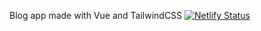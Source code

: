 Blog app made with Vue and TailwindCSS
[![Netlify Status](https://api.netlify.com/api/v1/badges/b26aa695-c475-4f89-baec-060d9fe7a721/deploy-status)](https://app.netlify.com/sites/nelson-blog-app/deploys)
